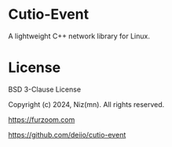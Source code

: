 # Cutio-Event

A lightweight C++ network library for Linux.

# License

BSD 3-Clause License

Copyright (c) 2024, Niz(mn).  All rights reserved.

https://furzoom.com

https://github.com/deiio/cutio-event



